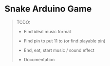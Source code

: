 # Snake Arduino Game


> TODO:
>
> * Find ideal music format
>
> * Find pin to put 11 to (or find playable pin)
>
> * End, eat, start music / sound effect
>
> * Documentation

